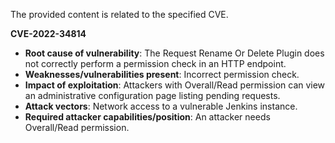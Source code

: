 The provided content is related to the specified CVE.

**CVE-2022-34814**

*   **Root cause of vulnerability**: The Request Rename Or Delete Plugin does not correctly perform a permission check in an HTTP endpoint.
*   **Weaknesses/vulnerabilities present**: Incorrect permission check.
*   **Impact of exploitation**: Attackers with Overall/Read permission can view an administrative configuration page listing pending requests.
*   **Attack vectors**: Network access to a vulnerable Jenkins instance.
*  **Required attacker capabilities/position**: An attacker needs Overall/Read permission.
